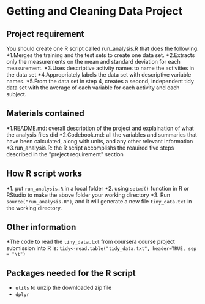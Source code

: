 Getting and Cleaning Data Project
===============
Project requirement
--------------
You should create one R script called run_analysis.R that does the following. 
*1.Merges the training and the test sets to create one data set.
*2.Extracts only the measurements on the mean and standard deviation for each measurement. 
*3.Uses descriptive activity names to name the activities in the data set
*4.Appropriately labels the data set with descriptive variable names. 
*5.From the data set in step 4, creates a second, independent tidy data set with the average of each variable for each activity and each subject.

Materials contained
--------------
*1.README.md: overall description of the project and explaination of what the analysis files did
*2.Codebook.md: all the variables and summaries that have been calculated, along with units, and any other relevant information
*3.run_analysis.R: the R script accomplishs the reauired five steps described in the "preject requirement" section

How R script works
--------------
*1. put `run_analysis.R` in a local folder
*2. using `setwd()` function in R or RStudio to make the above folder your working directory
*3. Run `source("run_analysis.R")`, and it will generate a new file `tiny_data.txt` in the working directory.

Other information
---------------
*The code to read the `tiny_data.txt` from coursera course project submission into R is: `tidy<-read.table("tidy_data.txt", header=TRUE, sep = "\t")`

Packages needed for the R script
--------------
* `utils` to unzip the downloaded zip file
* `dplyr` 
